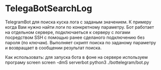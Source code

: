 # TelegaBotSearchLog
TelegramBot для поиска куска лога с заданым значением. К примеру когда Вам нужно найти логи по конкретному параметру.
Бот работает на отдельном сервере, подключаеться к серверу с логами посредством SSH c помощью ранее сделаного подключению без пароля (по ключам).
Выполняет скрипт поиска по заданому параметру и возвращает в сообщении результат поиска. 


Как использовать: 
для запуска бота в фоне на сервере используем програму screen
screen -dmS serverbot python3 ./bottelegram/bot.py


